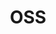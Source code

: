 ---
title: "OSS"
permalink: /categories/owm/
layout: category
author_profile: true
taxonomy: owm
--- 